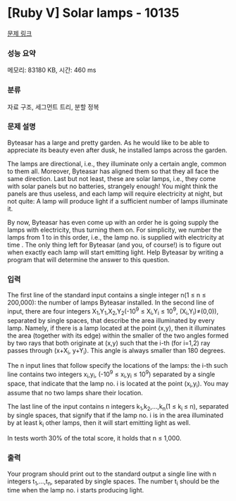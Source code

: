 # [Ruby V] Solar lamps - 10135 

[문제 링크](https://www.acmicpc.net/problem/10135) 

### 성능 요약

메모리: 83180 KB, 시간: 460 ms

### 분류

자료 구조, 세그먼트 트리, 분할 정복

### 문제 설명

<p>Byteasar has a large and pretty garden. As he would like to be able to appreciate its beauty even after dusk, he installed lamps across the garden.</p>

<p>The lamps are directional, i.e., they illuminate only a certain angle, common to them all. Moreover, Byteasar has aligned them so that they all face the same direction. Last but not least, these are solar lamps, i.e., they come with solar panels but no batteries, strangely enough! You might think the panels are thus useless, and each lamp will require electricity at night, but not quite: A lamp will produce light if a sufficient number of lamps illuminate it.</p>

<p>By now, Byteasar has even come up with an order he is going supply the lamps with electricity, thus turning them on. For simplicity, we number the lamps from 1 to  in this order, i.e., the lamp no.  is supplied with electricity at time . The only thing left for Byteasar (and you, of course!) is to figure out when exactly each lamp will start emitting light. Help Byteasar by writing a program that will determine the answer to this question.</p>

### 입력 

 <p>The first line of the standard input contains a single integer n(1 ≤ n ≤ 200,000): the number of lamps Byteasar installed. In the second line of input, there are four integers X<sub>1</sub>,Y<sub>1</sub>,X<sub>2</sub>,Y<sub>2</sub>(-10<sup>9</sup> ≤ X<sub>i</sub>,Y<sub>i</sub> ≤ 10<sup>9</sup>, (X<sub>i</sub>,Y<sub>i</sub>)≠(0,0)), separated by single spaces, that describe the area illuminated by every lamp. Namely, if there is a lamp located at the point (x,y), then it illuminates the area (together with its edge) within the smaller of the two angles formed by two rays that both originate at (x,y) such that the i-th (for i=1,2) ray passes through (x+X<sub>i</sub>, y+Y<sub>i</sub>). This angle is always smaller than 180 degrees.</p>

<p>The n input lines that follow specify the locations of the lamps: the i-th such line contains two integers x<sub>i</sub>,y<sub>i</sub>, (-10<sup>9</sup> ≤ x<sub>i</sub>,y<sub>i</sub> ≤ 10<sup>9</sup>) separated by a single space, that indicate that the lamp no. i is located at the point (x<sub>i</sub>,y<sub>i</sub>). You may assume that no two lamps share their location.</p>

<p>The last line of the input contains n integers k<sub>1</sub>,k<sub>2</sub>,…,k<sub>n</sub>(1 ≤ k<sub>i </sub>≤ n), separated by single spaces, that signify that if the lamp no. i is in the area illuminated by at least k<sub>i</sub> other lamps, then it will start emitting light as well.</p>

<p>In tests worth 30% of the total score, it holds that n ≤ 1,000.</p>

### 출력 

 <p>Your program should print out to the standard output a single line with n integers t<sub>1</sub>,…,t<sub>n</sub>, separated by single spaces. The number t<sub>i</sub> should be the time when the lamp no. i starts producing light.</p>

